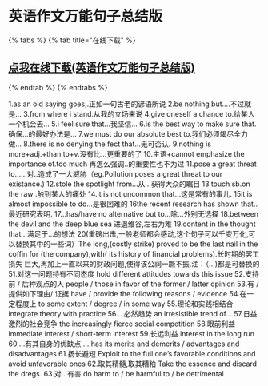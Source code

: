 # 英语作文万能句子总结版

{% tabs %}
{% tab title="在线下载" %}
## [点我在线下载(英语作文万能句子总结版)](https://dev.onti.net/down/CDN/Files/2019/10/14/%E8%8B%B1%E8%AF%AD%E4%BD%9C%E6%96%87%E4%B8%87%E8%83%BD%E5%8F%A5%E5%AD%90%E6%80%BB%E7%BB%93%E7%89%88.pdf)
{% endtab %}
{% endtabs %}

1.as an old saying goes,.正如一句古老的谚语所说
2.be nothing but....不过就是...
3.from where i stand.从我的立场来说
4.give oneself a chance to.给某人一个机会去...
5.i feel sure that...我坚信...
6.is the best way to make sure that.确保...的最好办法是...
7.we must do our absolute best to.我们必须竭尽全力做...
8.there is no denying the fect that...无可否认.
9.nothing is more+adj.+than to+v.没有比...更重要的了
10.主语+cannot emphasize the importance of.too much 再怎么强调..的重要性也不为过
11.pose a great threat to......对..造成了一大威胁（eg.Pollution poses a great threat to our existance.)
12.stole the spotlight from...从...获得大众的瞩目
13.touch sb.on the raw .触到某人的痛处
14.it is not uncommon that...这是常有的事儿.
15it is almost impossible to do...是很困难的
16the recent research has shown that..最近研究表明.
17...has/have no alternative but to...除...外别无选择
18.between the devil and the deep blue sea 进退维谷,左右为难
19.content in the thought that...满足于...的想法
20(重磅出击,一般老师都会感动,这个句子可以千变万化,可以替换其中的一些词）The long,(costly strike) proved to
be the last nail in the coffin for (the company),with( its history of financial problems).长时期的罢工损失
巨大,再加上一直以来的财政问题,使得该公祠一蹶不振.注：（...)都是可替换的
51.对这一问题持有不同态度 hold different attitudes towards this issue
52.支持前 / 后种观点的人 people / those in favor of the former / latter opinion
53.有 / 提供如下理由/ 证据 have / provide the following reasons / evidence
54.在一定程度上 to some extent / degree / in some way
55.理论和实践相结合 integrate theory with practice
56.…必然趋势 an irresistible trend of…
57.日益激烈的社会竞争 the increasingly fierce social competition
58.眼前利益 immediate interest / short-term interest
59.长远利益.interest in the long run
60.…有其自身的优缺点 … has its merits and demerits / advantages and disadvantages
61.扬长避短 Exploit to the full one’s favorable conditions and avoid unfavorable ones
62.取其精髓,取其糟粕 Take the essence and discard the dregs.
63.对…有害 do harm to / be harmful to / be detrimental
